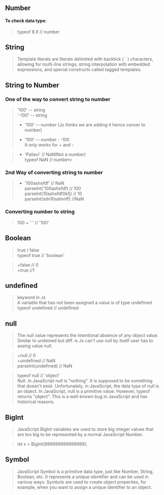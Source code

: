 ## Number

#### To check data type:
> typeof 8.9 // number


## String 
> Template literals are literals delimited with backtick ( ` ) characters, allowing for multi-line strings, string interpolation with embedded expressions, and special constructs called tagged templates.

## String to Number

### One of the way to convert string to number

> '100' -- string <br/>
> '-100' -- string<br/>
> + '100' -- number (Js thinks we are adding it hence conver to number)<br/>
> - '100' -- number : -100<br/>
> It only works for + and -

> + 'Pallavi' // NaN(Not a number)<br/>
> typeof NaN   // numberv


### 2nd Way of converting string to number
> + '100ashsfdf'  // NaN<br/>
> parseInt('100ashsfdf)   // 100<br/>
> parseInt(10ashsfdf0kfj)  // 10<br/>
parseInt(sdn10sdmnff)   //NaN<br/>



### Converting number to string
> 100 + ' '   // '100'


## Boolean

> true / false<br/>
typeof true  // 'boolean'<br/>

> +false // 0<br/>
> +true  //1<br/>

## undefined
> keyword in Js<br/>
> A variable that has not been assigned a value is of type undefined<br/>
> typeof undefined  // undefined<br/>

## null

> The null value represents the intentional absence of any object value.<br/>
> Similar to undeined but diff. is Js can't use null by itself user has to assing value null.

> +null  // 0<br/>
> +undefined  // NaN<br/>
> parseInt(undefined)  // NaN<br/>

> typeof null   // 'object'<br/>
>Null. In JavaScript null is "nothing". It is supposed to be something that doesn't exist. Unfortunately, in JavaScript, the data type of null is an object. 
In JavaScript, null is a primitive value. However, typeof returns "object". This is a well-known bug in JavaScript and has historical reasons.


## BigInt
> JavaScript BigInt variables are used to store big integer values that are too big to be represented by a normal JavaScript Number. <br/>

> let x = BigInt(999999999999999);

## Symbol
>JavaScript Symbol is a primitive data type, just like Number, String, Boolean, etc. It represents a unique identifier and can be used in various ways. Symbols are used to create object properties, for example, when you want to assign a unique identifier to an object.
